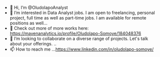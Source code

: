 - 👋 Hi, I’m @OludolapoAnalyst
- 👀 I’m interested in Data Analyst jobs. I am open to freelancing, personal project, full time as well as part-time jobs. I am available for remote positions as well...
- 👀 Check out more of more works here: https://mavenanalytics.io/profile/Oludolapo-Somoye/184048376
- 💞️ I’m looking to collaborate on a diverse range of projects. Let's talk about your offerings. ..
- 📫 How to reach me ...https://www.linkedin.com/in/oludolapo-somoye/
  

<!---
OludolapoAnalyst/OludolapoAnalyst is a ✨ special ✨ repository because its `README.md` (this file) appears on your GitHub profile.
You can click the Preview link to take a look at your changes.
--->
